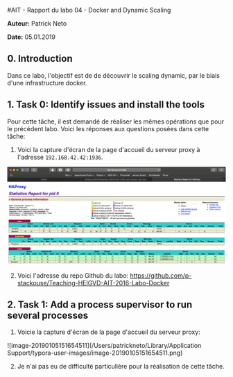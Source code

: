 #AIT - Rapport du labo 04 - Docker and Dynamic Scaling 

__Auteur:__ Patrick Neto

__Date:__ 05.01.2019

## 0. Introduction

Dans ce labo, l'objectif est de de découvrir le scaling dynamic, par le biais d'une infrastructure docker.

## 1. Task 0: Identify issues and install the tools

Pour cette tâche, il est demandé de réaliser les mêmes opérations que pour le précédent labo. Voici les réponses aux questions posées dans cette tâche:

1) Voici la capture d'écran de la page d'accueil du serveur proxy à l'adresse `192.168.42.42:1936`.

![image-20190105141748666](./assets/img/01.png)

2) Voici l'adresse du repo Github du labo: https://github.com/p-stackouse/Teaching-HEIGVD-AIT-2016-Labo-Docker

## 2. Task 1: Add a process supervisor to run several processes

1) Voicie la capture d'écran de la page d'accueil du serveur proxy:

![image-20190105151654511](/Users/patrickneto/Library/Application Support/typora-user-images/image-20190105151654511.png)

2) Je n'ai pas eu de difficulté particulière pour la réalisation de cette tâche.

